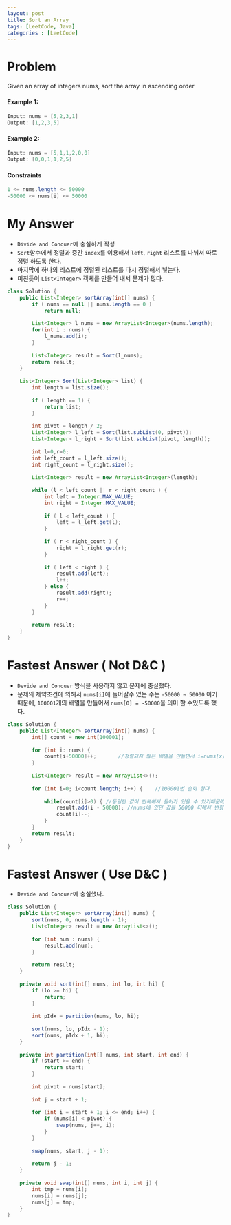 ```yaml
---
layout: post
title: Sort an Array
tags: [LeetCode, Java]
categories : [LeetCode]
---
```


# Problem

Given an array of integers nums, sort the array in ascending order

#### Example 1:

```swift
Input: nums = [5,2,3,1]
Output: [1,2,3,5]
```

#### Example 2:

```swift
Input: nums = [5,1,1,2,0,0]
Output: [0,0,1,1,2,5]
```

#### Constraints

```java
1 <= nums.length <= 50000
-50000 <= nums[i] <= 50000
```

# My Answer

* `Divide and Conquer`에 충실하게 작성
* `Sort`함수에서 정렬과 중간 `index`를 이용해서 `left`, `right` 리스트를 나눠서 따로 정렬 하도록 한다.
* 마지막에 하나의 리스트에 정렬된 리스트를 다시 정렬해서 넣는다.
* 미친듯이 `List<Integer>` 객체를 만들어 내서 문제가 많다.

```java
class Solution {
    public List<Integer> sortArray(int[] nums) {
        if ( nums == null || nums.length == 0 )
            return null;
        
        List<Integer> l_nums = new ArrayList<Integer>(nums.length);
        for(int i : nums) {
            l_nums.add(i);
        }
        
        List<Integer> result = Sort(l_nums);        
        return result;
    }
    
    List<Integer> Sort(List<Integer> list) {
        int length = list.size();
        
        if ( length == 1) {
            return list;
        }
        
        int pivot = length / 2;
        List<Integer> l_left = Sort(list.subList(0, pivot));
        List<Integer> l_right = Sort(list.subList(pivot, length));
        
        int l=0,r=0;
        int left_count = l_left.size();
        int right_count = l_right.size();        
        
        List<Integer> result = new ArrayList<Integer>(length);
        
        while (l < left_count || r < right_count ) {
            int left = Integer.MAX_VALUE;
            int right = Integer.MAX_VALUE;
            
            if ( l < left_count ) {
                left = l_left.get(l);
            }
            
            if ( r < right_count ) {
                right = l_right.get(r);
            }
            
            if ( left < right ) {
                result.add(left);
                l++;
            } else {
                result.add(right);
                r++;
            }            
        }
        
        return result;
    }
}
```

# Fastest Answer ( Not D&C )

* `Devide and Conquer` 방식을 사용하지 않고 문제에 충실했다.
* 문제의 제약조건에 의해서 `nums[i]`에 들어갈수 있는 수는 `-50000 ~ 50000` 이기 때문에, `100001`개의 배열을 만들어서 `nums[0] = -50000`을 의미 할 수있도록 했다.

```java
class Solution {
    public List<Integer> sortArray(int[] nums) {
        int[] count = new int[100001];
        
        for (int i: nums) {
            count[i+50000]++;       //정렬되지 않은 배열을 만들면서 i=nums[x] 에다가 50000을 더한다. 그리고 발생횟수를 증가 시킨다.
        }
        
        List<Integer> result = new ArrayList<>();
   
        for (int i=0; i<count.length; i++) {    //100001번 순회 한다.
            
            while(count[i]>0) { //동일한 값이 반복해서 들어가 있을 수 있기때문에, 현재 값이 0이 될때 까지 돈다.
                result.add(i - 50000); //nums에 있던 값을 50000 더해서 변형해 줬기 때문에, 다시 원상 복귀 시켜서 결과 리스트에 넣어 준다.
                count[i]--;
            }             
        }        
        return result;
    }
}
```

# Fastest Answer ( Use D&C )

* `Devide and Conquer`에 충실했다.

```java
class Solution {
    public List<Integer> sortArray(int[] nums) {
        sort(nums, 0, nums.length - 1);
        List<Integer> result = new ArrayList<>();
        
        for (int num : nums) {
            result.add(num);
        }
        
        return result;
    }
    
    private void sort(int[] nums, int lo, int hi) {
        if (lo >= hi) {
            return;
        }
        
        int pIdx = partition(nums, lo, hi);
        
        sort(nums, lo, pIdx - 1);
        sort(nums, pIdx + 1, hi);
    }
    
    private int partition(int[] nums, int start, int end) {
        if (start >= end) {
            return start;
        }
        
        int pivot = nums[start];
        
        int j = start + 1;
        
        for (int i = start + 1; i <= end; i++) {
            if (nums[i] < pivot) {
                swap(nums, j++, i);
            }
        }
        
        swap(nums, start, j - 1);
        
        return j - 1;
    }
    
    private void swap(int[] nums, int i, int j) {
        int tmp = nums[i];
        nums[i] = nums[j];
        nums[j] = tmp;
    }
}
```
